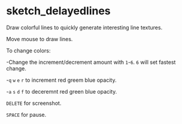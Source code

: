 # sketch_delayedlines
Draw colorful lines to quickly generate interesting line textures.

Move mouse to draw lines.

To change colors:

-Change the increment/decrement amount with `1`-`6`. `6` will set fastest change.

-`q` `w` `e` `r` to increment red greem blue opacity.

-`a` `s` `d` `f` to deceremnt red green blue opacity.

`DELETE` for screenshot.

`SPACE` for pause.


